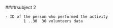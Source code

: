 ####subject 2

    - ID of the person who performed the activity
            1 ..30  30 volunteers data

